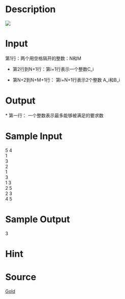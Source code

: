 
# Description

<div class="content"><img border="0" src="/source/bzoj/1828/img/aHR0cHM6Ly9seWRzeS5jb20vSnVkZ2VPbmxpbmUvaW1hZ2VzLzE4MjguanBn.jpg"/> </div>

# Input

<div class="content">第1行：两个用空格隔开的整数：N和M

* 第2行到N+1行：第i+1行表示一个整数C_i

* 第N+2到N+M+1行： 第i+N+1行表示2个整数 A_i和B_i

</div>

# Output

<div class="content">* 第一行： 一个整数表示最多能够被满足的要求数
</div>

# Sample Input

<div class="content"><span class="sampledata">5 4<br/>
1<br/>
3<br/>
2<br/>
1<br/>
3<br/>
1 3<br/>
2 5<br/>
2 3<br/>
4 5<br/>
</span></div>

# Sample Output

<div class="content"><span class="sampledata">3</span></div>

# Hint

<div class="content"><p></p></div>

# Source

<div class="content"><p><a href="problemset.php?search=Gold">Gold</a></p></div>

